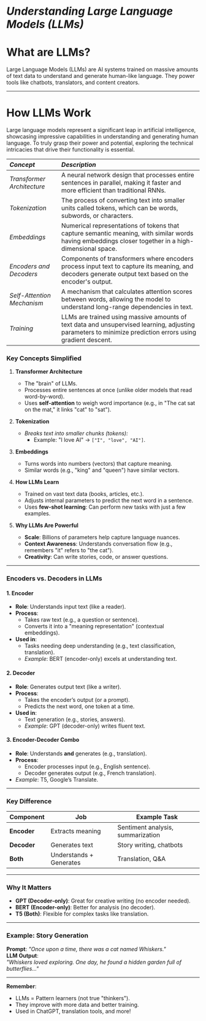# *Understanding Large Language Models (LLMs)*

# **What are LLMs?**

Large Language Models (LLMs) are AI systems trained on massive amounts of text data to understand and generate human-like language. They power tools like chatbots, translators, and content creators.

---

# How LLMs Work

Large language models represent a significant leap in artificial intelligence, showcasing impressive capabilities in understanding and generating human language. To truly grasp their power and potential, exploring the technical intricacies that drive their functionality is essential.

| *Concept*   | *Description*  |
|:----------- | :----------- |
| *Transformer Architecture*   | A neural network design that processes entire sentences in parallel, making it faster and more efficient than traditional RNNs.   |
| *Tokenization*    | The process of converting text into smaller units called tokens, which can be words, subwords, or characters.   |
| *Embeddings*   | Numerical representations of tokens that capture semantic meaning, with similar words having embeddings closer together in a high-dimensional space.   |
| *Encoders and Decoders*    | Components of transformers where encoders process input text to capture its meaning, and decoders generate output text based on the encoder's output.  |
| *Self-Attention Mechanism*    | A mechanism that calculates attention scores between words, allowing the model to understand long-range dependencies in text.  |
| *Training*  | LLMs are trained using massive amounts of text data and unsupervised learning, adjusting parameters to minimize prediction errors using gradient descent.  |

### **Key Concepts Simplified**

1. **Transformer Architecture**

   - The "brain" of LLMs.
   - Processes entire sentences at once (unlike older models that read word-by-word).
   - Uses **self-attention** to weigh word importance (e.g., in "The cat sat on the mat," it links "cat" to "sat").

2. **Tokenization**

   - *Breaks text into smaller chunks (tokens):*
     - Example: "I love AI" → `["I", "love", "AI"]`.

3. **Embeddings**

   - Turns words into numbers (vectors) that capture meaning.
   - Similar words (e.g., "king" and "queen") have similar vectors.

4. **How LLMs Learn**

   - Trained on vast text data (books, articles, etc.).
   - Adjusts internal parameters to predict the next word in a sentence.
   - Uses **few-shot learning**: Can perform new tasks with just a few examples.

5. **Why LLMs Are Powerful**
   - **Scale**: Billions of parameters help capture language nuances.
   - **Context Awareness**: Understands conversation flow (e.g., remembers "it" refers to "the cat").
   - **Creativity**: Can write stories, code, or answer questions.

---

### **Encoders vs. Decoders in LLMs**

#### **1. Encoder**

- **Role**: Understands input text (like a reader).
- **Process**:
  - Takes raw text (e.g., a question or sentence).
  - Converts it into a "meaning representation" (contextual embeddings).
- **Used in**:
  - Tasks needing deep understanding (e.g., text classification, translation).
  - _Example_: BERT (encoder-only) excels at understanding text.

#### **2. Decoder**

- **Role**: Generates output text (like a writer).
- **Process**:
  - Takes the encoder’s output (or a prompt).
  - Predicts the next word, one token at a time.
- **Used in**:
  - Text generation (e.g., stories, answers).
  - _Example_: GPT (decoder-only) writes fluent text.

#### **3. Encoder-Decoder Combo**

- **Role**: Understands **and** generates (e.g., translation).
- **Process**:
  - Encoder processes input (e.g., English sentence).
  - Decoder generates output (e.g., French translation).
- _Example_: T5, Google’s Translate.

---

### **Key Difference**

| Component   | Job                     | Example Task                      |
| ----------- | ----------------------- | --------------------------------- |
| **Encoder** | Extracts meaning        | Sentiment analysis, summarization |
| **Decoder** | Generates text          | Story writing, chatbots           |
| **Both**    | Understands + Generates | Translation, Q&A                  |

---

### **Why It Matters**

- **GPT (Decoder-only)**: Great for creative writing (no encoder needed).
- **BERT (Encoder-only)**: Better for analysis (no decoder).
- **T5 (Both)**: Flexible for complex tasks like translation.

---

### **Example: Story Generation**

**Prompt**: _"Once upon a time, there was a cat named Whiskers."_  
**LLM Output**:  
_"Whiskers loved exploring. One day, he found a hidden garden full of butterflies..."_

---

**Remember**:

- LLMs = Pattern learners (not true "thinkers").
- They improve with more data and better training.
- Used in ChatGPT, translation tools, and more!
